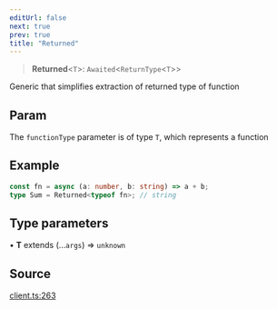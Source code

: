 ```yaml
---
editUrl: false
next: true
prev: true
title: "Returned"
---
```


> **Returned**\<`T`\>: `Awaited`\<`ReturnType`\<`T`\>\>

Generic that simplifies extraction of returned type of function

## Param

The `functionType` parameter is of type `T`, which represents a function

## Example

```typescript
const fn = async (a: number, b: string) => a + b;
type Sum = Returned<typeof fn>; // string
```

## Type parameters

• **T** extends (...`args`) => `unknown`

## Source

[client.ts:263](https://github.com/chord-ts/rpc/blob/1be4c49/src/client.ts#L263)
